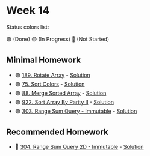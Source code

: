 # Week 14

Status colors list:

🟢 (Done)
🟡 (In Progress)
🔴 (Not Started)

## Minimal Homework

- 🟢 [189. Rotate Array](https://leetcode.com/problems/rotate-array/description/) - [Solution](RotateArray.java)
- 🟢 [75. Sort Colors](https://leetcode.com/problems/sort-colors/description/) - [Solution](SortColors.java)
- 🟢 [88. Merge Sorted Array](https://leetcode.com/problems/merge-sorted-array/description/) - [Solution](MergeSortedArray.java)
- 🟢 [922. Sort Array By Parity II](https://leetcode.com/problems/sort-array-by-parity-ii/description/) - [Solution](SortArrayByParityII.java)
- 🟢 [303. Range Sum Query - Immutable](https://leetcode.com/problems/range-sum-query-immutable/description/) - [Solution](RangeSumQueryImmutable.java)

## Recommended Homework

- :red_circle: [304. Range Sum Query 2D - Immutable](https://leetcode.com/problems/range-sum-query-2d-immutable/description/) - [Solution]()

